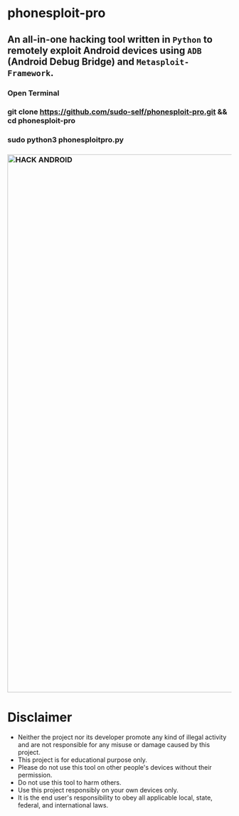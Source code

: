 # phonesploit-pro
## An all-in-one hacking tool written in `Python` to remotely exploit Android devices using `ADB` (Android Debug Bridge) and `Metasploit-Framework`.
### Open Terminal
### git clone https://github.com/sudo-self/phonesploit-pro.git && cd phonesploit-pro
### sudo python3 phonesploitpro.py
### <img width="1210" alt="HACK ANDROID" src="https://user-images.githubusercontent.com/119916323/233576932-68847d2f-d6a7-415e-ab48-4e887b2cbb71.png">

# Disclaimer

* Neither the project nor its developer promote any kind of illegal activity and are not responsible for any misuse or damage caused by this project.
* This project is for educational purpose only.
* Please do not use this tool on other people's devices without their permission.
* Do not use this tool to harm others.
* Use this project responsibly on your own devices only.
* It is the end user's responsibility to obey all applicable local, state, federal, and international laws.
